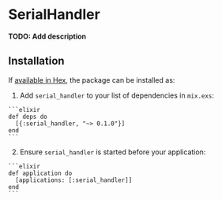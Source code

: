 # SerialHandler

**TODO: Add description**

## Installation

If [available in Hex](https://hex.pm/docs/publish), the package can be installed as:

  1. Add `serial_handler` to your list of dependencies in `mix.exs`:

    ```elixir
    def deps do
      [{:serial_handler, "~> 0.1.0"}]
    end
    ```

  2. Ensure `serial_handler` is started before your application:

    ```elixir
    def application do
      [applications: [:serial_handler]]
    end
    ```

